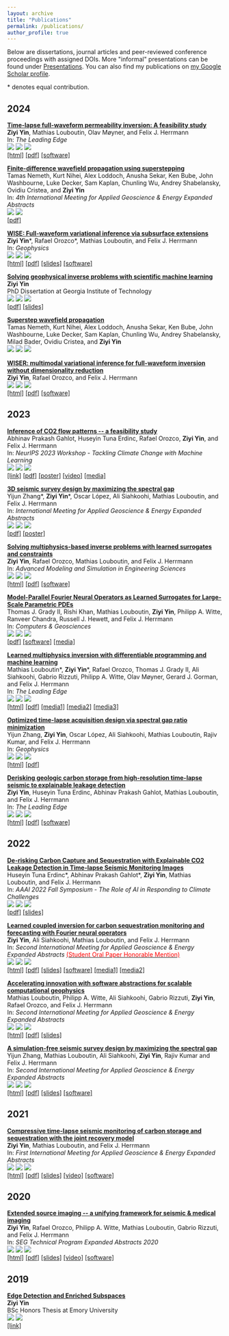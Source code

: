 ```yaml
---
layout: archive
title: "Publications"
permalink: /publications/
author_profile: true
---
```


Below are dissertations, journal articles and peer-reviewed conference proceedings with assigned DOIs. More "informal" presentations can be found under [Presentations](https://ziyiyin97.github.io/presentations/). You can also find my publications on [my Google Scholar profile](https://scholar.google.com/citations?user=ji9kwj8AAAAJ&hl=en).

\* denotes equal contribution.

[preprint-img]:https://img.shields.io/badge/preprint-yellow
[conference-img]:https://img.shields.io/badge/conference-purple
[journal-img]:https://img.shields.io/badge/journal-red
[thesis-img]:https://img.shields.io/badge/thesis-orange

## 2024

[**Time-lapse full-waveform permeability inversion: A feasibility study**](https://doi.org/10.1190/tle43080544.1)          
**Ziyi Yin**, Mathias Louboutin, Olav Møyner, and Felix J. Herrmann      
In: *The Leading Edge*     
![][journal-img] ![](https://img.shields.io/badge/Aug%202024-black) [![](https://img.shields.io/badge/DOI-10.1190/tle43080544.1-blue)](https://doi.org/10.1190/tle43080544.1)   
[[html]](https://slim.gatech.edu/Publications/Public/Journals/TheLeadingEdge/2024/yin2024tfp/paper.html) [[pdf]](../files/publications/10.1190/tle43080544.1.pdf) [[software]](https://github.com/slimgroup/TL-FWPI.jl)        


[**Finite-difference wavefield propagation using superstepping**](https://imageevent.aapg.org/portals/26/abstracts/2024/4091674.pdf)       
Tamas Nemeth, Kurt Nihei, Alex Loddoch, Anusha Sekar, Ken Bube, John Washbourne, Luke Decker, Sam Kaplan, Chunling Wu, Andrey Shabelansky, Ovidiu Cristea, and **Ziyi Yin**        
In: *4th International Meeting for Applied Geoscience & Energy Expanded Abstracts*       
![][conference-img] ![](https://img.shields.io/badge/Aug%202024-black)        
[[pdf]](https://imageevent.aapg.org/portals/26/abstracts/2024/4091674.pdf)     

[**WISE: Full-waveform variational inference via subsurface extensions**](https://doi.org/10.1190/geo2023-0744.1)       
**Ziyi Yin**\*, Rafael Orozco\*, Mathias Louboutin, and Felix J. Herrmann       
In: *Geophysics*    
![][journal-img] ![](https://img.shields.io/badge/Jul%202024-black) [![](https://img.shields.io/badge/DOI-10.1190/geo2023--0744.1-blue)](https://doi.org/10.1190/geo2023-0744.1)     
[[html]](https://slim.gatech.edu/Publications/Public/Journals/Geophysics/2024/yin2023wise/paper.html) [[pdf]](../files/publications/10.1190/geo2023-0744.1.pdf) [[slides]](https://slim.gatech.edu/Publications/Public/Lectures/GTseminar/2024/yin2024GTwise) [[software]](https://github.com/slimgroup/WISE.jl)           

[**Solving geophysical inverse problems with scientific machine learning**](https://doi.org/10.13140/RG.2.2.10102.82246)       
**Ziyi Yin**       
PhD Dissertation at Georgia Institute of Technology            
![][thesis-img] ![](https://img.shields.io/badge/Jun%202024-black) [![](https://img.shields.io/badge/DOI-10.13140/RG.2.2.10102.82246-blue)](https://doi.org/10.13140/RG.2.2.10102.82246)        
[[pdf]](http://dx.doi.org/10.13140/RG.2.2.10102.82246) [[slides]](http://dx.doi.org/10.13140/RG.2.2.16561.39528)        

[**Superstep wavefield propagation**](https://doi.org/10.48550/arXiv.2406.05154)       
Tamas Nemeth, Kurt Nihei, Alex Loddoch, Anusha Sekar, Ken Bube, John Washbourne, Luke Decker, Sam Kaplan, Chunling Wu, Andrey Shabelansky, Milad Bader, Ovidiu Cristea, and **Ziyi Yin**            
![][preprint-img] ![](https://img.shields.io/badge/Jun%202024-black) [![](https://img.shields.io/badge/DOI-10.48550/arXiv.2406.05154-blue)](https://doi.org/10.48550/arXiv.2406.05154)   

[**WISER: multimodal variational inference for full-waveform inversion without dimensionality reduction**](https://doi.org/10.48550/arXiv.2405.10327)       
**Ziyi Yin**, Rafael Orozco, and Felix J. Herrmann       
![][preprint-img] ![](https://img.shields.io/badge/May%202024-black) [![](https://img.shields.io/badge/DOI-10.48550/arXiv.2405.10327-blue)](https://doi.org/10.48550/arXiv.2405.10327)        
[[html]](https://slim.gatech.edu/Publications/Public/Submitted/2024/yin2024wiser/WISER.html) [[pdf]](https://arxiv.org/pdf/2405.10327) [[software]](https://github.com/slimgroup/WISER.jl)        

## 2023

[**Inference of CO2 flow patterns -- a feasibility study**](https://doi.org/10.48550/arXiv.2311.00290)            
Abhinav Prakash Gahlot, Huseyin Tuna Erdinc, Rafael Orozco, **Ziyi Yin**, and Felix J. Herrmann      
In: *NeurIPS 2023 Workshop - Tackling Climate Change with Machine Learning*     
![][conference-img] ![](https://img.shields.io/badge/Dec%202023-black) [![](https://img.shields.io/badge/DOI-10.48550/arXiv.2311.00290-blue)](https://doi.org/10.48550/arXiv.2311.00290)       
[[link]](https://www.climatechange.ai/papers/neurips2023/108) [[pdf]](https://arxiv.org/pdf/2311.00290.pdf) [[poster]](https://s3.us-east-1.amazonaws.com/climate-change-ai/papers/neurips2023/108/poster.jpg) [[video]](https://slideslive.com/39012807/inference-of-co2-flow-patternsa-feasibility-study) [[media]](https://www.cc.gatech.edu/news/machine-learning-could-be-key-early-leakage-detection-underground-carbon-storage-sites)               

[**3D seismic survey design by maximizing the spectral gap**](https://doi.org/10.1190/image2023-3895546.1)    
Yijun Zhang\*, **Ziyi Yin**\*, Oscar López, Ali Siahkoohi, Mathias Louboutin, and Felix J. Herrmann      
In: *International Meeting for Applied Geoscience & Energy Expanded Abstracts*      
![][conference-img] ![](https://img.shields.io/badge/Dec%202023-black) [![](https://img.shields.io/badge/DOI-10.1190/image2023--3895546.1-blue)](https://doi.org/10.1190/image2023-3895546.1)        
[[pdf]](../files/publications/10.1190/image2023-3895546.1.pdf) [[poster]](https://slim.gatech.edu/Publications/Public/Conferences/SEG/2023/zhang2023IMAGEssd/zhang2023IMAGEssd_pres.pdf)         

[**Solving multiphysics-based inverse problems with learned surrogates and constraints**](https://doi.org/10.1186/s40323-023-00252-0)    
**Ziyi Yin**, Rafael Orozco, Mathias Louboutin, and Felix J. Herrmann      
In: *Advanced Modeling and Simulation in Engineering Sciences*         
![][journal-img] ![](https://img.shields.io/badge/Oct%202023-black) [![](https://img.shields.io/badge/DOI-10.1186/s40323--023--00252--0-blue)](https://doi.org/10.1186/s40323-023-00252-0)         
[[html]](https://amses-journal.springeropen.com/articles/10.1186/s40323-023-00252-0) [[pdf]](https://amses-journal.springeropen.com/counter/pdf/10.1186/s40323-023-00252-0.pdf) [[software]](https://github.com/slimgroup/FNO-NF.jl)               

[**Model-Parallel Fourier Neural Operators as Learned Surrogates for Large-Scale Parametric PDEs**](https://doi.org/10.1016/j.cageo.2023.105402)        
Thomas J. Grady II, Rishi Khan, Mathias Louboutin, **Ziyi Yin**, Philipp A. Witte, Ranveer Chandra, Russell J. Hewett, and Felix J. Herrmann         
In: *Computers & Geosciences*    
![][journal-img] ![](https://img.shields.io/badge/Sep%202023-black) [![](https://img.shields.io/badge/DOI-10.1016/j.cageo.2023.105402-blue)](https://doi.org/10.1016/j.cageo.2023.105402)        
[[pdf]](https://arxiv.org/pdf/2204.01205.pdf) [[software]](https://github.com/slimgroup/dfno) [[media]](https://developer.nvidia.com/blog/accelerating-climate-change-mitigation-with-machine-learning-the-case-of-carbon-storage)            

[**Learned multiphysics inversion with differentiable programming and machine learning**](https://doi.org/10.1190/tle42070474.1)      
Mathias Louboutin\*, **Ziyi Yin**\*, Rafael Orozco, Thomas J. Grady II, Ali Siahkoohi, Gabrio Rizzuti, Philipp A. Witte, Olav Møyner, Gerard J. Gorman, and Felix J. Herrmann    
In: *The Leading Edge*             
![][journal-img] ![](https://img.shields.io/badge/Jul%202023-black) [![](https://img.shields.io/badge/DOI-10.1190/tle42070474.1-blue)](https://doi.org/10.1190/tle42070474.1)             
[[html]](https://library.seg.org/doi/epub/10.1190/tle42070474.1) [[pdf]](https://library.seg.org/doi/epub/10.1190/tle42070474.1) [[media1]](https://doi.org/10.1190/seismic-soundoff-episode194) [[media2]](https://open.spotify.com/episode/0lzxirrfnaX6cywTYopmzc?si=lh5Mgl7mSSiGYeVfn7ZBgA&nd=1&dlsi=b0d9fe8f06ab471d) [[media3]](https://www.instagram.com/reel/CvpuCMGLVnW/?igsh=NzBmMjdhZWRiYQ==)       

[**Optimized time-lapse acquisition design via spectral gap ratio minimization**](https://doi.org/10.1190/geo2023-0024.1)    
Yijun Zhang, **Ziyi Yin**, Oscar López, Ali Siahkoohi, Mathias Louboutin, Rajiv Kumar, and Felix J. Herrmann    
In: *Geophysics*            
![][journal-img] ![](https://img.shields.io/badge/Jul%202023-black) [![](https://img.shields.io/badge/DOI-10.1190/geo2023--0024.1-blue)](https://doi.org/10.1190/geo2023-0024.1)                           
[[html]](https://slim.gatech.edu/Publications/Public/Journals/Geophysics/2023/zhang2023otl/Spectral_Gap_Paper.html) [[pdf]](../files/publications/10.1190/geo2023-0024.1.pdf)       

[**Derisking geologic carbon storage from high-resolution time-lapse seismic to explainable leakage detection**](https://doi.org/10.1190/tle42010069.1)        
**Ziyi Yin**, Huseyin Tuna Erdinc, Abhinav Prakash Gahlot, Mathias Louboutin, and Felix J. Herrmann        
In: *The Leading Edge*             
![][journal-img] ![](https://img.shields.io/badge/Jan%202023-black) [![](https://img.shields.io/badge/DOI-10.1190/tle42010069.1-blue)](https://doi.org/10.1190/tle42010069.1)                  
[[html]](https://slim.gatech.edu/Publications/Public/Journals/TheLeadingEdge/2022/yin2022TLEdgc/paper.html) [[pdf]](../files/publications/10.1190/tle42010069.1.pdf) [[software]](https://github.com/slimgroup/GCS-CAM)     

## 2022

[**De-risking Carbon Capture and Sequestration with Explainable CO2 Leakage Detection in Time-lapse Seismic Monitoring Images**](https://doi.org/10.48550/arXiv.2212.08596)        
Huseyin Tuna Erdinc\*, Abhinav Prakash Gahlot\*, **Ziyi Yin**, Mathias Louboutin, and Felix J. Herrmann     
In: *AAAI 2022 Fall Symposium - The Role of AI in Responding to Climate Challenges*      
![][conference-img] ![](https://img.shields.io/badge/Nov%202022-black) [![](https://img.shields.io/badge/DOI-10.48550/arXiv.2212.08596-blue)](https://doi.org/10.48550/arXiv.2212.08596)                 
[[pdf]](https://slim.gatech.edu/Publications/Public/Conferences/AAAI/2022/erdinc2022AAAIdcc/erdinc2022AAAIdcc.pdf) [[slides]](https://slim.gatech.edu/Publications/Public/Conferences/AAAI/2022/erdinc2022AAAIdcc)      

[**Learned coupled inversion for carbon sequestration monitoring and forecasting with Fourier neural operators**](https://doi.org/10.1190/image2022-3722848.1)          
**Ziyi Yin**, Ali Siahkoohi, Mathias Louboutin, and Felix J. Herrmann       
In: *Second International Meeting for Applied Geoscience & Energy Expanded Abstracts* [<span style="color:red">(Student Oral Paper Honorable Mention)</span>](https://ziyiyin97.github.io/files/awards/2023/2022_IMAGE_Letter.pdf)    
![][conference-img] ![](https://img.shields.io/badge/Aug%202022-black) [![](https://img.shields.io/badge/DOI-10.1190/image2022--3722848.1-blue)](https://doi.org/10.1190/image2022-3722848.1)            
[[html]](https://slim.gatech.edu/Publications/Public/Conferences/SEG/2022/yin2022SEGlci/paper.html) [[pdf]](../files/publications/10.1190/image2022-3722848.1.pdf) [[slides]](https://slim.gatech.edu/Publications/Public/Conferences/SEG/2022/yin2022SEGlci) [[software]](https://github.com/slimgroup/FNO4CO2) [[media1]](https://www.cc.gatech.edu/news/group-brings-seismic-imaging-climate-change-conversations-and-beyond) [[media2]](https://www.youtube.com/watch?v=2NiB8qTyKa4)   

[**Accelerating innovation with software abstractions for scalable computational geophysics**](https://doi.org/10.1190/image2022-3750561.1)        
Mathias Louboutin, Philipp A. Witte, Ali Siahkoohi, Gabrio Rizzuti, **Ziyi Yin**, Rafael Orozco, and Felix J. Herrmann       
In: *Second International Meeting for Applied Geoscience & Energy Expanded Abstracts*            
![][conference-img] ![](https://img.shields.io/badge/Aug%202022-black) [![](https://img.shields.io/badge/DOI-10.1190/image2022--3750561.1-blue)](https://doi.org/10.1190/image2022-3750561.1)          
[[html]](https://slim.gatech.edu/Publications/Public/Conferences/SEG/2022/louboutin2022SEGais/louboutin_seg22.html) [[pdf]](../files/publications/10.1190/image2022-3750561.1.pdf) [[slides]](https://slim.gatech.edu/Publications/Public/Conferences/SEG/2022/louboutin2022SEGais)

[**A simulation-free seismic survey design by maximizing the spectral gap**](https://doi.org/10.1190/image2022-3751690.1)        
Yijun Zhang, Mathias Louboutin, Ali Siahkoohi, **Ziyi Yin**, Rajiv Kumar and Felix J. Herrmann       
In: *Second International Meeting for Applied Geoscience & Energy Expanded Abstracts*        
![][conference-img] ![](https://img.shields.io/badge/Aug%202022-black) [![](https://img.shields.io/badge/DOI-10.1190/image2022--3751690.1-blue)](https://doi.org/10.1190/image2022-3751690.1)     
[[html]](https://slim.gatech.edu/Publications/Public/Conferences/SEG/2022/zhang2022SEGass/Yijun2022SEGass.html) [[pdf]](../files/publications/10.1190/image2022-3751690.1.pdf) [[slides]](https://slim.gatech.edu/Publications/Public/Conferences/SEG/2022/zhang2022SEGass) [[software]](https://github.com/slimgroup/opt_spectral_gap)

## 2021

[**Compressive time-lapse seismic monitoring of carbon storage and sequestration with the joint recovery model**](https://doi.org/10.1190/segam2021-3569087.1)        
**Ziyi Yin**, Mathias Louboutin, and Felix J. Herrmann       
In: *First International Meeting for Applied Geoscience & Energy Expanded Abstracts*         
![][conference-img] ![](https://img.shields.io/badge/Sep%202021-black) [![](https://img.shields.io/badge/DOI-10.1190/segam2021--3569087.1-blue)](https://doi.org/10.1190/segam2021-3569087.1)     
[[html]](https://slim.gatech.edu/Publications/Public/Conferences/SEG/2021/yin2021SEGcts/yin2021SEGcts.html) [[pdf]](../files/publications/10.1190/segam2021-3569087.1.pdf) [[slides]](https://slim.gatech.edu/Publications/Public/Conferences/SEG/2021/yin2021SEGcts/Tue-9-28-Yin.html) [[video]](https://slim.gatech.edu/Publications/Public/Conferences/SEG/2021/yin2021SEGcts/yin2021SEGcts.mp4) [[software]](https://github.com/slimgroup/Software.SEG2021)

## 2020

[**Extended source imaging -- a unifying framework for seismic & medical imaging**](https://doi.org/10.1190/segam2020-3426999.1)         
**Ziyi Yin**, Rafael Orozco, Philipp A. Witte, Mathias Louboutin, Gabrio Rizzuti, and Felix J. Herrmann       
In: *SEG Technical Program Expanded Abstracts 2020*      
![][conference-img] ![](https://img.shields.io/badge/Sep%202020-black) [![](https://img.shields.io/badge/DOI-10.1190/segam2020--3426999.1-blue)](https://doi.org/10.1190/segam2020-3426999.1)       
[[html]](https://slim.gatech.edu/Publications/Public/Conferences/SEG/2020/yin2020SEGesi/yin2020SEGesi.html) [[pdf]](../files/publications/10.1190/segam2020-3426999.1.pdf) [[slides]](https://slim.gatech.edu/Publications/Public/Conferences/SEG/2020/yin2020SEGesi/yin2020SEGesi_pres.pdf)  [[video]](https://slim.gatech.edu/Publications/Public/Conferences/SEG/2020/yin2020SEGesi/yin2020SEGesi_pres.mp4) [[software]](https://github.com/slimgroup/Software.SEG2020)

## 2019

[**Edge Detection and Enriched Subspaces**](https://etd.library.emory.edu/concern/etds/7w62f916x?locale=en)    
**Ziyi Yin**    
BSc Honors Thesis at Emory University            
![][thesis-img] ![](https://img.shields.io/badge/May%202019-black)          
[[link]](https://etd.library.emory.edu/concern/etds/7w62f916x?locale=en)

